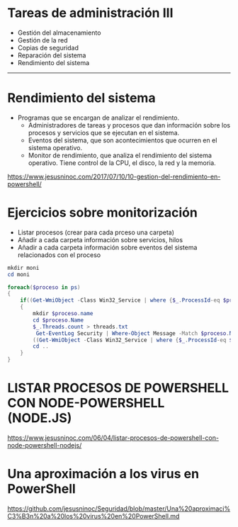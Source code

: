 # Tareas de administración III
- Gestión del almacenamiento
- Gestión de la red
- Copias de seguridad
- Reparación del sistema
- Rendimiento del sistema

---------------

# Rendimiento del sistema

- Programas que se encargan de analizar el rendimiento.
  - Administradores de tareas y procesos que dan información sobre los procesos y servicios que se ejecutan en el sistema.
  - Eventos del sistema, que son acontecimientos que ocurren en el sistema operativo. 
  - Monitor de rendimiento, que analiza el rendimiento del sistema operativo. Tiene control de la CPU, el disco, la red y la memoria.

https://www.jesusninoc.com/2017/07/10/10-gestion-del-rendimiento-en-powershell/

# Ejercicios sobre monitorización
- Listar procesos (crear para cada prceso una carpeta)
- Añadir a cada carpeta información sobre servicios, hilos
- Añadir a cada carpeta información sobre eventos del sistema relacionados con el proceso
```PowerShell
mkdir moni
cd moni

foreach($proceso in ps)
{
    if((Get-WmiObject -Class Win32_Service | where {$_.ProcessId-eq $proceso.id}))
    {
        mkdir $proceso.name
        cd $proceso.Name
        $_.Threads.count > threads.txt
         Get-EventLog Security | Where-Object Message -Match $proceso.Name | Format-Custom >> eventos.txt
        ((Get-WmiObject -Class Win32_Service | where {$_.ProcessId-eq $proceso.id})).name > servicios.txt
        cd ..
    }
}
```

# LISTAR PROCESOS DE POWERSHELL CON NODE-POWERSHELL (NODE.JS)
https://www.jesusninoc.com/06/04/listar-procesos-de-powershell-con-node-powershell-nodejs/

# Una aproximación a los virus en PowerShell
https://github.com/jesusninoc/Seguridad/blob/master/Una%20aproximaci%C3%B3n%20a%20los%20virus%20en%20PowerShell.md
